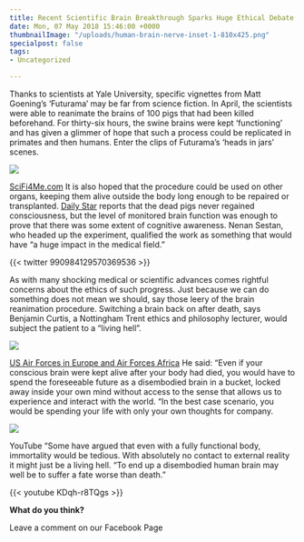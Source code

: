```yaml
---
title: Recent Scientific Brain Breakthrough Sparks Huge Ethical Debate
date: Mon, 07 May 2018 15:46:00 +0000
thumbnailImage: "/uploads/human-brain-nerve-inset-1-810x425.png"
specialpost: false
tags:
- Uncategorized

---
```

Thanks to scientists at Yale University, specific vignettes from Matt Goening’s ‘Futurama’ may be far from science fiction. In April, the scientists were able to reanimate the brains of 100 pigs that had been killed beforehand. For thirty-six hours, the swine brains were kept ‘functioning’ and has given a glimmer of hope that such a process could be replicated in primates and then humans. Enter the clips of Futurama’s ‘heads in jars’ scenes. 

![](http://newsattorneys.staging.wpengine.com/wp-content/uploads/2018/05/futurama_heads.jpg)

[SciFi4Me.com](http://scifi4me.com/2011/08/04/create-your-very-own-futurama-head-in-a-jar/) It is also hoped that the procedure could be used on other organs, keeping them alive outside the body long enough to be repaired or transplanted. [Daily Star](https://www.dailystar.co.uk/news/latest-news/700985/yale-experiment-brain-reanimated-pigs-life-after-death) reports that the dead pigs never regained consciousness, but the level of monitored brain function was enough to prove that there was some extent of cognitive awareness. Nenan Sestan, who headed up the experiment, qualified the work as something that would have “a huge impact in the medical field.” 

{{< twitter 990984129570369536 >}}

As with many shocking medical or scientific advances comes rightful concerns about the ethics of such progress. Just because we can do something does not mean we should, say those leery of the brain reanimation procedure. Switching a brain back on after death, says Benjamin Curtis, a Nottingham Trent ethics and philosophy lecturer, would subject the patient to a “living hell”. 

![](http://newsattorneys.staging.wpengine.com/wp-content/uploads/2018/05/mad-scientist.jpg) 

[US Air Forces in Europe and Air Forces Africa](http://www.usafe.af.mil/News/Article-Display/Article/747998/commentary-how-i-learned-to-stop-worrying-and-love-the-new/) He said: “Even if your conscious brain were kept alive after your body had died, you would have to spend the foreseeable future as a disembodied brain in a bucket, locked away inside your own mind without access to the sense that allows us to experience and interact with the world. “In the best case scenario, you would be spending your life with only your own thoughts for company. 

![](http://newsattorneys.staging.wpengine.com/wp-content/uploads/2018/05/brain-in-human-youtube-1-1024x572.jpg) 

YouTube “Some have argued that even with a fully functional body, immortality would be tedious. With absolutely no contact to external reality it might just be a living hell. “To end up a disembodied human brain may well be to suffer a fate worse than death.” 

{{< youtube KDqh-r8TQgs >}}

**What do you think?**

Leave a comment on our Facebook Page